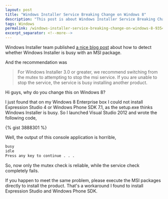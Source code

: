 ```yaml
---
layout: post
title: "Windows Installer Service Breaking Change on Windows 8"
description: "This post is about Windows Installer Service Breaking Change on Windows 8."
tags: Windows
permalink: /windows-installer-service-breaking-change-on-windows-8-93547462fa3a
excerpt_separator: <!--more-->
---
```

Windows Installer team published [a nice blog post](https://learn.microsoft.com/archive/blogs/windows_installer_team/windows-installer-troubleshooting-tips-from-halloween) about how to detect whether Windows Installer is busy with an MSI package.

And the recommendation was

> For Windows Installer 3.0 or greater, we recommend switching from the mutex to attempting to stop the msi service. If you are unable to stop the service, the service is busy installing another product.

Hi guys, why do you change this on Windows 8?
<!--more-->

I just found that on my Windows 8 Enterprise box I could not install Expression Studio 4 or Windows Phone SDK 7.1, as the setup.exe thinks Windows Installer is busy. So I launched Visual Studio 2012 and wrote the following code,

{% gist 3888301 %}

Well, the output of this console application is horrible,

``` bash
busy
idle
Press any key to continue . . .
```

So, now only the mutex check is reliable, while the service check completely fails.

If you happen to meet the same problem, please execute the MSI packages directly to install the product. That's a workaround I found to install Expression Studio and Windows Phone SDK.

